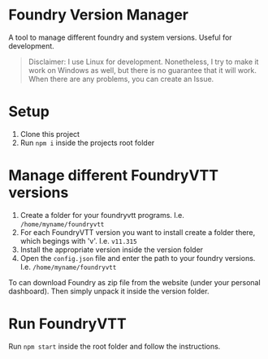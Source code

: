 # Foundry Version Manager

A tool to manage different foundry and system versions. Useful for development.

> Disclaimer: I use Linux for development. Nonetheless, I try to make it work on Windows as well, but there is no guarantee that it will work. When there are any problems, you can create an Issue.

# Setup

1. Clone this project
2. Run `npm i` inside the projects root folder

# Manage different FoundryVTT versions

1. Create a folder for your foundryvtt programs. I.e. `/home/myname/foundryvtt`
2. For each FoundryVTT version you want to install create a folder there, which begings with 'v'. I.e. `v11.315`
3. Install the appropriate version inside the version folder
4. Open the `config.json` file and enter the path to your foundry versions. I.e. `/home/myname/foundryvtt`

To can download Foundry as zip file from the website (under your personal dashboard). Then simply unpack it inside the version folder.

# Run FoundryVTT

Run `npm start` inside the root folder and follow the instructions.

